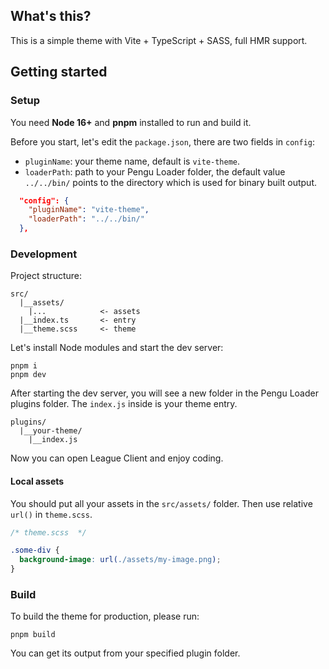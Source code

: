 ## What's this?

This is a simple theme with Vite + TypeScript + SASS, full HMR support.

## Getting started

### Setup

You need **Node 16+** and **pnpm** installed to run and build it.

Before you start, let's edit the `package.json`, there are two fields in `config`:
- `pluginName`: your theme name, default is `vite-theme`.
- `loaderPath`: path to your Pengu Loader folder, the default value `../../bin/` points to the directory which is used for binary built output.

```json
  "config": {
    "pluginName": "vite-theme",
    "loaderPath": "../../bin/"
  },
```

### Development

Project structure:

```
src/
  |__assets/
    |...            <- assets
  |__index.ts       <- entry
  |__theme.scss     <- theme
```

Let's install Node modules and start the dev server:
```
pnpm i
pnpm dev
```

After starting the dev server, you will see a new folder in the Pengu Loader plugins folder. The `index.js` inside is your theme entry.

```
plugins/
  |__your-theme/
    |__index.js
```

Now you can open League Client and enjoy coding.

#### Local assets

You should put all your assets in the `src/assets/` folder. Then use relative `url()` in `theme.scss`.

```css
/* theme.scss  */

.some-div {
  background-image: url(./assets/my-image.png);
}
```

### Build

To build the theme for production, please run:
```
pnpm build
```

You can get its output from your specified plugin folder.
